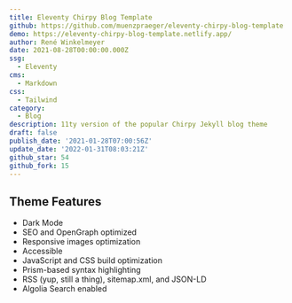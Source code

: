 ```yaml
---
title: Eleventy Chirpy Blog Template
github: https://github.com/muenzpraeger/eleventy-chirpy-blog-template
demo: https://eleventy-chirpy-blog-template.netlify.app/
author: René Winkelmeyer
date: 2021-08-28T00:00:00.000Z
ssg:
  - Eleventy
cms:
  - Markdown
css:
  - Tailwind
category:
  - Blog
description: 11ty version of the popular Chirpy Jekyll blog theme
draft: false
publish_date: '2021-01-28T07:00:56Z'
update_date: '2022-01-31T08:03:21Z'
github_star: 54
github_fork: 15
---
```

## Theme Features
- Dark Mode
- SEO and OpenGraph optimized
- Responsive images optimization
- Accessible
- JavaScript and CSS build optimization
- Prism-based syntax highlighting
- RSS (yup, still a thing), sitemap.xml, and JSON-LD
- Algolia Search enabled